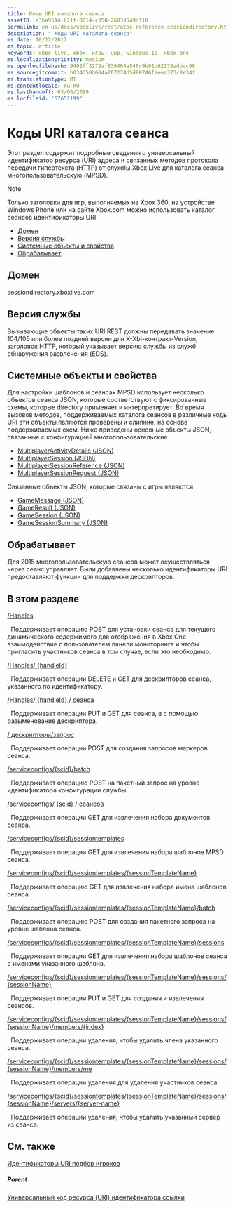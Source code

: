 ```yaml
---
title: Коды URI каталога сеанса
assetID: e3ba951d-b21f-0014-c358-2603d549d118
permalink: en-us/docs/xboxlive/rest/atoc-reference-sessiondirectory.html
description: " Коды URI каталога сеанса"
ms.date: 10/12/2017
ms.topic: article
keywords: xbox live, xbox, игры, uwp, windows 10, xbox one
ms.localizationpriority: medium
ms.openlocfilehash: 9492ff3272af830404a546c9b01d62178adbac96
ms.sourcegitcommit: b034650b684a767274d5d88746faeea373c8e34f
ms.translationtype: MT
ms.contentlocale: ru-RU
ms.lasthandoff: 03/06/2019
ms.locfileid: "57651199"
---
```

# <a name="session-directory-uris"></a>Коды URI каталога сеанса

Этот раздел содержит подробные сведения о универсальный идентификатор ресурса (URI) адреса и связанных методов протокола передачи гипертекста (HTTP) от службы Xbox Live для каталога сеанса многопользовательскую (MPSD).


> [!NOTE] 
> Только заголовки для игр, выполняемых на Xbox 360, на устройстве Windows Phone или на сайте Xbox.com можно использовать каталог сеансов идентификаторы URI.  


  * [Домен](#ID4EUB)
  * [Версия службы](#ID4EZB)
  * [Системные объекты и свойства](#ID4EAC)
  * [Обрабатывает](#ID4EBE)

<a id="ID4EUB"></a>


## <a name="domain"></a>Домен
sessiondirectory.xboxlive.com  
<a id="ID4EZB"></a>


## <a name="service-version"></a>Версия службы

Вызывающие объекты таких URI REST должны передавать значение 104/105 или более поздней версии для X-Xbl-контракт-Version, заголовок HTTP, который указывает версию службы из служб обнаружения развлечения (EDS).

<a id="ID4EAC"></a>


## <a name="system-objects-and-properties"></a>Системные объекты и свойства

Для настройки шаблонов и сеансах MPSD использует несколько объектов сеанса JSON, которые соответствуют с фиксированные схемы, которые directory применяет и интерпретирует. Во время вызовов методов, поддерживаемых каталога сеансов в различные коды URI эти объекты являются проверены и слияние, на основе поддерживаемых схем. Ниже приведены основные объекты JSON, связанные с конфигурацией многопользовательские.

   *  [MultiplayerActivityDetails (JSON)](../../json/json-multiplayeractivitydetails.md)
   *  [MultiplayerSession (JSON)](../../json/json-multiplayersession.md)
   *  [MultiplayerSessionReference (JSON)](../../json/json-multiplayersessionreference.md)
   *  [MultiplayerSessionRequest (JSON)](../../json/json-multiplayersessionrequest.md)


Связанные объекты JSON, которые связаны с игры являются:

   *  [GameMessage (JSON)](../../json/json-gamemessage.md)
   *  [GameResult (JSON)](../../json/json-gameresult.md)
   *  [GameSession (JSON)](../../json/json-gamesession.md)
   *  [GameSessionSummary (JSON)](../../json/json-gamesessionsummary.md)


<a id="ID4EBE"></a>


## <a name="handles"></a>Обрабатывает

Для 2015 многопользовательскую сеансов может осуществляться через сеанс управляет. Были добавлены несколько идентификаторы URI предоставляют функции для поддержки дескрипторов.  
<a id="ID4EFE"></a>


## <a name="in-this-section"></a>В этом разделе

[/Handles](uri-handles.md)

&nbsp;&nbsp;Поддерживает операцию POST для установки сеанса для текущего динамического содержимого для отображения в Xbox One взаимодействие с пользователем панели мониторинга и чтобы пригласить участников сеанса в том случае, если это необходимо.

[/Handles/ {handleId}](uri-handleshandleid.md)

&nbsp;&nbsp;Поддерживает операции DELETE и GET для дескрипторов сеанса, указанного по идентификатору.

[/Handles/ {handleId} / сеанса](uri-handleshandleidsession.md)

&nbsp;&nbsp;Поддерживает операции PUT и GET для сеанса, в с помощью разыменование дескриптора.

[/ дескрипторы/запрос](uri-handlesquery.md)

&nbsp;&nbsp;Поддерживает операции POST для создания запросов маркеров сеанса.

[/serviceconfigs/{scid}/batch](uri-serviceconfigsscidbatch.md)

&nbsp;&nbsp;Поддерживает операцию POST на пакетный запрос на уровне идентификатора конфигурации службы.

[/serviceconfigs/ {scid} / сеансов](uri-serviceconfigsscidsessions.md)

&nbsp;&nbsp;Поддерживает операции GET для извлечения набора документов сеанса.

[/serviceconfigs/{scid}/sessiontemplates](uri-serviceconfigsscidsessiontemplates.md)

&nbsp;&nbsp;Поддерживает операции GET для извлечения набора шаблонов MPSD сеанса.

[/serviceconfigs/{scid}/sessiontemplates/{sessionTemplateName}](uri-serviceconfigsscidsessiontemplatessessiontemplatename.md)

&nbsp;&nbsp;Поддерживает операцию GET для извлечения набора имена шаблонов сеанса.

[/serviceconfigs/{scid}/sessiontemplates/{sessionTemplateName}/batch](uri-serviceconfigscidsessiontemplatessessiontemplatenamebatch.md)

&nbsp;&nbsp;Поддерживает операцию POST для создания пакетного запроса на уровне шаблона сеанса.

[/serviceconfigs/{scid}/sessiontemplates/{sessionTemplateName}/sessions](uri-serviceconfigsscidsessiontemplatessessiontemplatenamesessions.md)

&nbsp;&nbsp;Поддерживает операции GET для извлечения набора шаблонов сеанса с именами указанного шаблона.

[/serviceconfigs/{scid}/sessiontemplates/{sessionTemplateName}/sessions/{sessionName}](uri-serviceconfigsscidsessiontemplatessessiontemplatenamesessionssessionname.md)

&nbsp;&nbsp;Поддерживает операции PUT и GET для создания и извлечения сеансов.

[/serviceconfigs/{scid}/sessiontemplates/{sessionTemplateName}/sessions/{sessionName}/members/{index}](uri-serviceconfigsscidsessiontemplatessessiontemplatenamesessionnamemembersindex.md)

&nbsp;&nbsp;Поддерживает операции удаления, чтобы удалить члена указанного сеанса.

[/serviceconfigs/{scid}/sessiontemplates/{sessionTemplateName}/sessions/{sessionName}/members/me](uri-serviceconfigsscidsessiontemplatessessiontemplatenamesessionssessionnamemembersme.md)

&nbsp;&nbsp;Поддерживает операции удаления для удаления участников сеанса.

[/serviceconfigs/{scid}/sessiontemplates/{sessionTemplateName}/sessions/{sessionName}/servers/{server-name}](uri-serviceconfigsscidsessiontemplatessessiontemplatenamesessionnamemembersservername.md)

&nbsp;&nbsp;Поддерживает операции удаления, чтобы удалить указанный сервер из сеанса.

<a id="ID4ESF"></a>


## <a name="see-also"></a>См. также

<a id="ID4EUF"></a>

   [Идентификаторы URI подбор игроков](../matchtickets/atoc-reference-matchtickets.md)


<a id="ID4E1F"></a>


##### <a name="parent"></a>Parent

[Универсальный код ресурса (URI) идентификатора ссылки](../atoc-xboxlivews-reference-uris.md)
